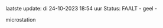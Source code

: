 laatste update: 
di 24-10-2023 18:54   uur 
Status: FAALT - geel - 
<div class="service Y">microstation</div>
